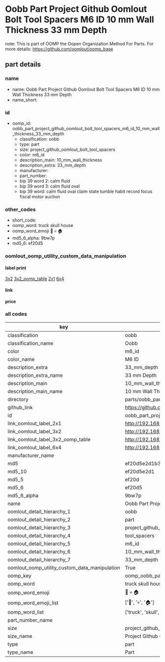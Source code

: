 # Oobb Part Project Github Oomlout Bolt Tool Spacers M6 ID 10 mm Wall Thickness 33 mm Depth  

note: This is part of OOMP the Oopen Organization Method For Parts. For more details: https://github.com/oomlout/oomp_base

##  part details
  







### name
* name: Oobb Part Project Github Oomlout Bolt Tool Spacers M6 ID 10 mm Wall Thickness 33 mm Depth
* name_short: 
### id
* oomp_id: oobb_part_project_github_oomlout_bolt_tool_spacers_m6_id_10_mm_wall_thickness_33_mm_depth
  * classification: oobb
  * type: part
  * size: project_github_oomlout_bolt_tool_spacers
  * color: m6_id
  * description_main: 10_mm_wall_thickness
  * description_extra: 33_mm_depth
  * manufacturer: 
  * part_number: 
  * bip 39 word 2: calm fluid
  * bip 39 word 3: calm fluid oval
  * bip 39 word: calm fluid oval claim state tumble habit record focus fiscal motor auction

### other_codes
* short_code: 
* oomp_word: truck skull house
* oomp_word_emoji :truck: :skull: :house:
* md5_6_alpha: 9bw7p
* md5_6: ef20d5






### oomlout_oomp_utility_custom_data_manipulation
#### label print
[3x2](http://192.168.1.245:1112/?label=oomp%209bw7p)
[3x2_oomp_table](http://192.168.1.108:1112/?label=oomp%209bw7p)
[2x1](http://192.168.1.242:1112/?label=oomp%209bw7p)
[6x4](http://192.168.1.55:1112/?label=oomp%209bw7p)    

#### link

                              

#### price







### all codes 
| key | value |  
| --- | --- |  
| classification | oobb |  
| classification_name | Oobb |  
| color | m6_id |  
| color_name | M6 ID |  
| description_extra | 33_mm_depth |  
| description_extra_name | 33 mm Depth |  
| description_main | 10_mm_wall_thickness |  
| description_main_name | 10 mm Wall Thickness |  
| directory | parts/oobb_part_project_github_oomlout_bolt_tool_spacers_m6_id_10_mm_wall_thickness_33_mm_depth |  
| github_link | https://github.com/oomlout/oomlout_oomp_part_src/tree/main/parts/oobb_part_project_github_oomlout_bolt_tool_spacers_m6_id_10_mm_wall_thickness_33_mm_depth |  
| id | oobb_part_project_github_oomlout_bolt_tool_spacers_m6_id_10_mm_wall_thickness_33_mm_depth |  
| link_oomlout_label_2x1 | http://192.168.1.242:1112/?label=oomp%209bw7p |  
| link_oomlout_label_3x2 | http://192.168.1.245:1112/?label=oomp%209bw7p |  
| link_oomlout_label_3x2_oomp_table | http://192.168.1.108:1112/?label=oomp%209bw7p |  
| link_oomlout_label_6x4 | http://192.168.1.55:1112/?label=oomp%209bw7p |  
| manufacturer_name |  |  
| md5 | ef20d5e2d1b3cd07a96a629b3b566904 |  
| md5_10 | ef20d5e2d1 |  
| md5_5 | ef20d |  
| md5_6 | ef20d5 |  
| md5_6_alpha | 9bw7p |  
| name | Oobb Part Project Github Oomlout Bolt Tool Spacers M6 ID 10 mm Wall Thickness 33 mm Depth |  
| oomlout_detail_hierarchy_1 | oobb |  
| oomlout_detail_hierarchy_2 | part |  
| oomlout_detail_hierarchy_3 | project_github_bolt |  
| oomlout_detail_hierarchy_4 | tool_spacers |  
| oomlout_detail_hierarchy_5 | m6_id |  
| oomlout_detail_hierarchy_6 | 10_mm_wall_thickness |  
| oomlout_detail_hierarchy_7 | 33_mm_depth |  
| oomlout_oomp_utility_custom_data_manipulation | True |  
| oomp_key | oomp_oobb_part_project_github_oomlout_bolt_tool_spacers_m6_id_10_mm_wall_thickness_33_mm_depth |  
| oomp_word | truck skull house |  
| oomp_word_emoji | :truck: :skull: :house: |  
| oomp_word_emoji_list | [':truck:', ':skull:', ':house:'] |  
| oomp_word_list | ['truck', 'skull', 'house'] |  
| part_number_name |  |  
| size | project_github_oomlout_bolt_tool_spacers |  
| size_name | Project Github Oomlout Bolt Tool Spacers |  
| type | part |  
| type_name | Part |  
